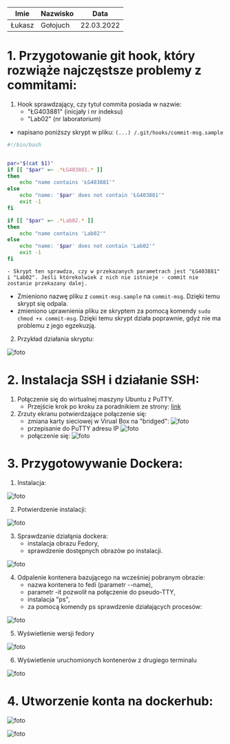 | Imie   | Nazwisko   | Data       |
|--------|------------|------------|
| Łukasz | Gołojuch   | 22.03.2022 |

# 1. Przygotowanie git hook, który rozwiąże najczęstsze problemy z commitami:

1. Hook sprawdzający, czy tytuł commita posiada w nazwie:
    - "ŁG403881" (inicjały i nr indeksu)
    - "Lab02" (nr laboratorium)
- napisano poniższy skrypt w pliku: ```(...) /.git/hooks/commit-msg.sample```
```bash
#!/bin/bash


par="$(cat $1)"
if [[ "$par" =~ .*ŁG403881.* ]]
then
    echo "name contains 'ŁG403881'"
else
    echo "name: '$par' does not contain 'ŁG403881'"
    exit -1
fi

if [[ "$par" =~ .*Lab02.* ]]
then
    echo "name contains 'Lab02'"
else
    echo "name: '$par' does not contain 'Lab02'"
    exit -1
fi
```
    - Skrypt ten sprawdza, czy w przekazanych parametrach jest "ŁG403881" i "Lab02". Jeśli którekolwiek z nich nie istnieje - commit nie zostanie przekazany dalej.
- Zmieniono nazwę pliku z ```commit-msg.sample``` na ```commit-msg```. Dzięki temu skrypt się odpala.
- zmieniono uprawnienia pliku ze skryptem za pomocą komendy ```sudo chmod +x commit-msg```. Dzięki temu skrypt działa poprawnie, gdyż nie ma problemu z jego egzekuzją.

2. Przykład działania skryptu:

![foto](./Screenshot_1.png)

# 2. Instalacja SSH i działanie SSH:
1. Połączenie się do wirtualnej maszyny Ubuntu z PuTTY.
    - Przejście krok po kroku za poradnikiem ze strony: [link](https://abodeqa.com/ssh-to-ubuntu-installed-on-virtualbox-putty-to-ubuntu/)
2. Zrzuty ekranu potwierdzające połączenie się:
    - zmiana karty sieciowej w Virual Box na "bridged":
![foto](./Screenshot_3.png)
    - przepisanie do PuTTY adresu IP
![foto](./Screenshot_1_5.png)
    - połączenie się:
![foto](./Screenshot_2.png)

# 3. Przygotowywanie Dockera:
1. Instalacja:

![foto](./Screenshot_4.png)

2. Potwierdzenie instalacji:

![foto](./Screenshot_5.png)

3. Sprawdzanie działąnia dockera:
    - instalacja obrazu Fedory,
    - sprawdzenie dostępnych obrazów po instalacji.

![foto](./Screenshot_7.png)

4. Odpalenie  kontenera bazującego na wcześniej pobranym obrazie:
    - nazwa kontenera to fedi (parametr --name),
    - parametr -it pozwolił na połączenie do pseudo-TTY,
    - instalacja "ps",
    - za pomocą komendy ps sprawdzenie działających procesów:

![foto](./Screenshot_8.png)

5. Wyświetlenie wersji fedory

![foto](./Screenshot_10.png)

6. Wyświetlenie uruchomionych kontenerów z drugiego terminalu

![foto](./Screenshot_11.png)

# 4. Utworzenie konta na dockerhub:

![foto](./Screenshot_12.png)

![foto](./Screenshot_13.png)
